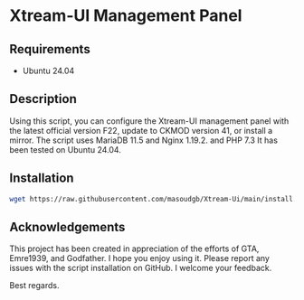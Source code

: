 # Xtream-UI Management Panel

## Requirements
- Ubuntu 24.04

## Description
Using this script, you can configure the Xtream-UI management panel with the latest official version F22, update to CKMOD version 41, or install a mirror. 
The script uses MariaDB 11.5 and Nginx 1.19.2. and PHP 7.3
It has been tested on Ubuntu 24.04.

## Installation

```bash
wget https://raw.githubusercontent.com/masoudgb/Xtream-Ui/main/install.py
```

## Acknowledgements
This project has been created in appreciation of the efforts of GTA, Emre1939, and Godfather. I hope you enjoy using it. Please report any issues with the script installation on GitHub. I welcome your feedback.

Best regards.
